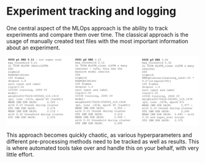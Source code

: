 # Experiment tracking and logging
One central aspect of the MLOps approach is the ability to track experiments and compare them over time.
The classical approach is the usage of manually created text files with the most important information about an experiment.

![img.png](img/manual_tracking.png)

This approach becomes quickly chaotic, as various hyperparameters and different pre-processing methods need to be tracked as well as results.
This is where automated tools take over and handle this on your behalf, with very little effort.
